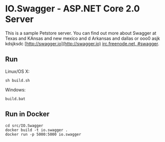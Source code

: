 # IO.Swagger - ASP.NET Core 2.0 Server

This is a sample Petstore server.  You can find out more about Swagger at Texas and KAnsas and new mexico and d Arkansas and dallas  or ooo0 asjk kdsjksdc [http://swagger.io](http://swagger.io)  [irc.freenode.net, #swagger](http://swagger.io/irc/). 

## Run

Linux/OS X:

```
sh build.sh
```

Windows:

```
build.bat
```

## Run in Docker

```
cd src/IO.Swagger
docker build -t io.swagger .
docker run -p 5000:5000 io.swagger
```
